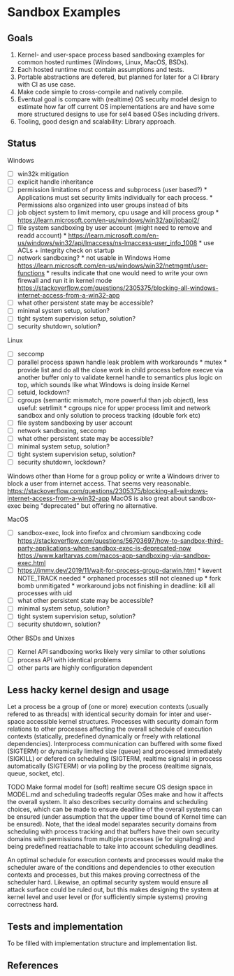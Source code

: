 # Sandbox Examples

## Goals

1. Kernel- and user-space process based sandboxing examples for common hosted
   runtimes (Windows, Linux, MacOS, BSDs).
2. Each hosted runtime must contain assumptions and tests.
3. Portable abstractions are defered, but planned for later for a CI library
   with CI as use case.
4. Make code simple to cross-compile and natively compile.
5. Eventual goal is compare with (realtime) OS security model design to
   estimate how far off current OS implementations are and have some more
   structured designs to use for sel4 based OSes including drivers.
6. Tooling, good design and scalability: Library approach.

## Status

Windows
- [ ] win32k mitigation
- [ ] explicit handle inheritance
- [ ] permission limitations of process and subprocess (user based?)
      * Applications must set security limits individually for each process.
      * Permissions also organized into user groups instead of bits
- [ ] job object system to limit memory, cpu usage and kill process group
      * https://learn.microsoft.com/en-us/windows/win32/api/jobapi2/
- [ ] file system sandboxing by user account (might need to remove and readd account)
      * https://learn.microsoft.com/en-us/windows/win32/api/lmaccess/ns-lmaccess-user_info_1008
      * use ACLs + integrity check on startup
- [ ] network sandboxing?
      * not usable in Windows Home https://learn.microsoft.com/en-us/windows/win32/netmgmt/user-functions
      * results indicate that one would need to write your own firewall and run it in kernel mode
        https://stackoverflow.com/questions/2305375/blocking-all-windows-internet-access-from-a-win32-app
- [ ] what other persistent state may be accessible?
- [ ] minimal system setup, solution?
- [ ] tight system supervision setup, solution?
- [ ] security shutdown, solution?

Linux
- [ ] seccomp
- [ ] parallel process spawn handle leak problem with workarounds
      * mutex
      * provide list and do all the close work in child process before execve
        via another buffer only to validate kernel handle to semantics plus
        logic on top, which sounds like what Windows is doing inside Kernel
- [ ] setuid, lockdown?
- [ ] cgroups (semantic mismatch, more powerful than job object), less useful: setrlimit
      * cgroups nice for upper process limit and network sandbox
        and only solution to process tracking (double fork etc)
- [ ] file system sandboxing by user account
- [ ] network sandboxing, seccomp
- [ ] what other persistent state may be accessible?
- [ ] minimal system setup, solution?
- [ ] tight system supervision setup, solution?
- [ ] security shutdown, lockdown?

Windows other than Home for a group policy or write a Windows driver to block a user from internet access.
That seems very reasonable. https://stackoverflow.com/questions/2305375/blocking-all-windows-internet-access-from-a-win32-app
MacOS is also great about sandbox-exec being "deprecated"  but offering no alternative.

MacOS
- [ ] sandbox-exec, look into firefox and chromium sandboxing code
      https://stackoverflow.com/questions/56703697/how-to-sandbox-third-party-applications-when-sandbox-exec-is-deprecated-now
      https://www.karltarvas.com/macos-app-sandboxing-via-sandbox-exec.html
- [ ] https://jmmv.dev/2019/11/wait-for-process-group-darwin.html
      * kevent NOTE\_TRACK needed
      * orphaned processes still not cleaned up
      * fork bomb unmitigated
      * workaround jobs not finishing in deadline: kill all processes with uid
- [ ] what other persistent state may be accessible?
- [ ] minimal system setup, solution?
- [ ] tight system supervision setup, solution?
- [ ] security shutdown, solution?

Other BSDs and Unixes
- [ ] Kernel API sandboxing works likely very similar to other solutions
- [ ] process API with identical problems
- [ ] other parts are highly configuration dependent

## Less hacky kernel design and usage

Let a process be a group of (one or more) execution contexts (usually refered to as threads)
with identical security domain for inter and user-space accessible kernel
structures.
Processes with security domain form relations to other processes affecting
the overall schedule of execution contexts (statically, predefined dynamically
or freely with relational dependencies).
Interprocess communication can buffered with some fixed (SIGTERM) or
dynamically limited size (queue) and processed immediately (SIGKILL) or defered
on scheduling (SIGTERM, realtime signals) in process automatically (SIGTERM) or
via polling by the process (realtime signals, queue, socket, etc).

TODO Make formal model for (soft) realtime secure OS design space in
MODEL.md and scheduling tradeoffs regular OSes make and how it affects the
overall system.
It also describes security domains and scheduling choices, which can be
made to ensure deadline of the overall systems can be ensured (under assumption
that the upper time bound of Kernel time can be ensured).
Note, that the ideal model separates security domains from scheduling with
process tracking and that buffers have their own security domains with
permissions from multiple processes (ie for signaling) and being predefined
reattachable to take into account scheduling deadlines.

An optimal schedule for execution contexts and processes would make the
scheduler aware of the conditions and dependencies to other execution contexts
and processes, but this makes proving correctness of the scheduler hard.
Likewise, an optimal security system would ensure all attack surface could be
ruled out, but this makes designing the system at kernel level and user level
or (for sufficiently simple systems) proving correctness hard.

## Tests and implementation

To be filled with implementation structure and implementation list.

## References
